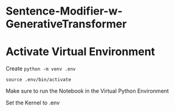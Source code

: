 # Sentence-Modifier-w-GenerativeTransformer

# Activate Virtual Environment

Create 
`python -m venv .env`

`source .env/bin/activate`

Make sure to run the Notebook in the Virtual Python Environment

Set the Kernel to .env